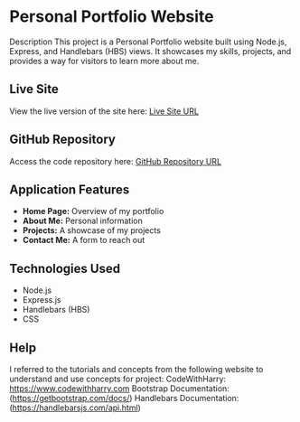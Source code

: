 # Personal Portfolio Website

Description
This project is a Personal Portfolio website built using Node.js, Express, and Handlebars (HBS) views. It showcases my skills, projects, and provides a way for visitors to learn more about me.

## Live Site
View the live version of the site here: [ Live Site URL](https://portfolio-website-t067.onrender.com)

## GitHub Repository
Access the code repository here: [ GitHub Repository URL](https://github.com/Komalpreet101104/COMP2068JSFrameworks/tree/main/ASSIGNMENT01)

## Application Features  
- **Home Page:** Overview of my portfolio  
- **About Me:** Personal information  
- **Projects:** A showcase of my projects  
- **Contact Me:** A form to reach out  

## Technologies Used  
- Node.js  
- Express.js  
- Handlebars (HBS)  
- CSS  

## Help
I referred to the tutorials and concepts from the following website to understand and use concepts for project:
CodeWithHarry: https://www.codewithharry.com
Bootstrap Documentation: (https://getbootstrap.com/docs/)
Handlebars Documentation: (https://handlebarsjs.com/api.html)


